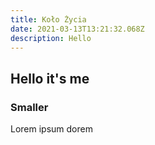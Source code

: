 ```yaml
---
title: Koło Życia
date: 2021-03-13T13:21:32.068Z
description: Hello
---
```

## Hello it's me

### Smaller

Lorem ipsum dorem